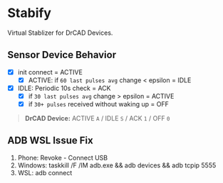 # Stabify

Virtual Stablizer for DrCAD Devices.

## Sensor Device Behavior

- [x] init connect = ACTIVE
  - [x] ACTIVE: if `60 last pulses avg` change < epsilon = IDLE
- [x] IDLE: Periodic 10s check = ACK
  - [x] if `30 last pulses avg` change > epsilon = ACTIVE
  - [x] if `30+ pulses` received without waking up = OFF

> **DrCAD Device:** ACTIVE `A` / IDLE `S` / ACK `1` / OFF `0`

## ADB WSL Issue Fix

1. Phone: Revoke - Connect USB
1. Windows: taskkill /F /IM adb.exe && adb devices && adb tcpip 5555
1. WSL: adb connect

